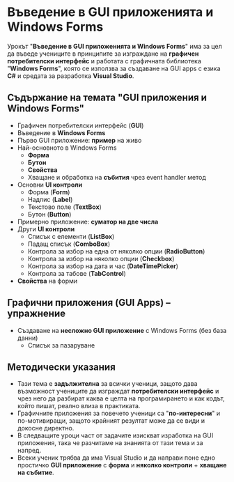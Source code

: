 # Въведение в GUI приложенията и Windows Forms

Урокът "**Въведение в GUI приложенията и Windows Forms**" има за цел да въведе учениците в принципите за изграждане на **графичен потребителски интерфейс** и работата с графичната библиотека "**Windows Forms**", която се използва за създаване на GUI apps с езика **C#** и средата за разработка **Visual Studio**.

## Съдържание на темата "GUI приложения и Windows Forms"
 - Графичен потребителски интерфейс (**GUI**)
 - Въведение в **Windows Forms**
 - Първо GUI приложение: **пример** на живо
 - Най-основното в Windows Forms
   - **Форма**
   - **Бутон**
   - **Свойства**
   - Хващане и обработка на **събития** чрез event handler метод
 - Основни **UI контроли**
   - Форма (**Form**)
   - Надпис (**Label**)
   - Текстово поле (**TextBox**)
   - Бутон (**Button**)
 - Примерно приложение: **суматор на две числа**
 - Други **UI контроли**
   - Списък с елементи (**ListBox**)
   - Падащ списък (**ComboBox**)
   - Контрола за избор на една от няколко опции (**RadioButton**)
   - Контрола за избор на няколко опции (**Checkbox**)
   - Контрола за избор на дата и час (**DateTimePicker**)
   - Контрола за табове (**TabControl**)
 - **Свойства** на форми

## Графични приложения (GUI Apps) – упражнениe
  - Създаване на **несложно GUI приложение** с Windows Forms (без база данни)
    - Списък за пазаруване

## Методически указания
  - Тази тема е **задължителна** за всички ученици, защото дава възможност учениците да изграждат **потребителски интерфейс** и чрез него да разбират каква е целта на програмирането и как кодът, който пишат, реално влиза в практиката.
  - Графичните приложения за повечето ученици са "**по-интересни**" и по-мотивиращи, защото крайният резултат може да се види и докосне директно.
  - В следващите уроци част от задачите изискват изработка на GUI приложения, така че разчитаме на знанията от тази тема и за напред.
  - Всеки ученик трябва да има Visual Studio и да направи поне едно простичко **GUI приложение** с **форма** и **няколко контроли** + **хващане на събитие**.
